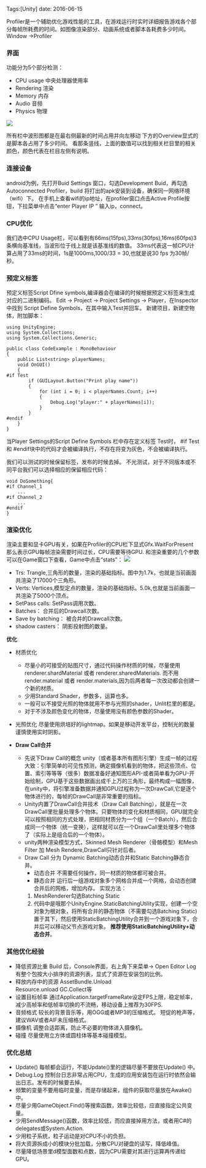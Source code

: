 Tags:[Unity]  date: 2016-06-15

Profiler是一个辅助优化游戏性能的工具，在游戏运行时实时详细报告游戏各个部分每帧所耗费的时间。如图像渲染部分、动画系统或者脚本各耗费多少时间。
Window ->Profiler

### 界面
功能分为5个部分检测：

* CPU usage 中央处理器使用率
* Rendering 渲染
* Memory    内存
* Audio     音频
* Physics   物理

![](http://7xs1eq.com1.z0.glb.clouddn.com/profiler.png)

<!-- more -->

所有栏中波形图都是在最右侧最新的时间占用并向左移动
下方的Overview显式的是脚本各占用了多少时间。
看那条竖线，上面的数值可以找到相关栏目里的相关颜色，颜色代表在栏目左侧有说明。

### 连接设备
android为例，先打开Buid Settings 窗口，勾选Development Buid，再勾选Autoconnected Profiler，build 将打出的apk安装到设备，确保同一网络环境（wifi）下。
在手机上查看wifi的ip地址，在profiler窗口点击Active Profile按钮，下拉菜单中点击“enter Player IP ” 输入ip，connect。

### CPU优化
我们选中CPU Usage栏，可以看到有66ms(15fps),33ms(30fps),16ms(60fps)3条横向基准线，当波形位于线上就是该基准线的数值。 33ms代表这一帧CPU计算占用了33ms的时间，1s是1000ms,1000/33 = 30,也就是说30 fps 为30帧/秒。

### 预定义标签
预定义标签Script Dfine symbols,编译器会在编译的时候根据预定义标签来生成对应的二进制编码。
Edit -> Project -> Project Settings -> Player，在Inspector中找到 Script Define Symbols，在其中输入Test并回车。
新建项目，新建空物体，附加脚本：

    using UnityEngine;
    using System.Collections;
    using System.Collections.Generic;
    
    public class CodeExample : MonoBehaviour
    {
        public List<string> playerNames;
        void OnGUI()
        {
    #if Test
            if (GUILayout.Button("Print play name"))
            {
                for (int i = 0; i < playerNames.Count; i++)
                {
                    Debug.Log("player:" + playerNames[i]);
                }
            }
    #endif        
        }
    }
当Player Settings的Script Define Symbols 栏中存在定义标签 Test时， #if Test 和 #endif块中的代码才会被编译执行，不存在将变为灰色，不会被编译执行。

我们可以测试的时候保留标签，发布的时候去掉。
不光测试，对于不同版本或不同平台我们可以选择相应的保留相应代码：

    void DoSomething{
    #if Channel_1
        ...
    #if Channel_2
        ...
    #endif 
    }


### 渲染优化
渲染主要和显卡GPU有关，如果在Profiler的CPU栏下显式Gfx.WaitForPresent 那么表示GPU每帧渲染需要时间过长，CPU需要等待GPU.
和渲染重要的几个参数可以在Game窗口下查看，Game中点击“stats”：
![](http://7xs1eq.com1.z0.glb.clouddn.com/stats.png)

* Trs: Trangle,三角形的数量，渲染的基础指标。图中为1.7k，也就是当前画面共渲染了17000个三角形。
* Verts: Vertices,模型定点的数量，渲染的基础指标。5.0k,也就是当前画面一共渲染了5000个顶点。
* SetPass calls: SetPass调用次数。
* Batches： 合并后的Drawcall次数。
* Save by batching： 被合并的Drawcall次数。
* shadow casters： 阴影投射图的数量。

**优化**

*   材质优化
    * 尽量小的可接受的贴图尺寸，通过代码操作材质的时候，尽量使用renderer.shardMaterial 或者 renderer.sharedMaterials. 而不用render.material 或者 render.materials,因为后两者每一次改动都会创建一个新的材质。
    * 少用Standard Shader，参数多，运算也多。
    * 一般可以不接受光照的物体就用不参与光照的shader，Unlit栏里的都是。
    * 对于不涉及颜色变化的物体，尽量使用没有颜色参数的Shader。

*   光照优化
    ​      尽量使用烘培好的lightmap。如果是移动开发平台，控制光的数量谨慎使用实时阴影。

*   **Draw Call合并**
    *   先说下Draw Call的概念
        unity（或者基本所有图形引擎）生成一帧的过程大致：引擎简单的可见性预测，确定摄像机看到的物体，把这些顶点、位置、索引等等等（很多）数据准备好通知图形API-或者简单看为GPU-开始绘制，GPU基于这些数据画出成千上万的三角形，最终构成一幅图像，在unity中，将引擎准备数据并通知GPU过程称为一次DrawCall,它是逐个物体进行的，每帧的DrawCall是非常重要的指标。
    *   Unity内置了DrawCall合并技术（Draw Call Batching），就是在一次DrawCall里批量处理多个物体。只要物体的变化和材质相同，GPU就完全可以按照相同的方式处理，把相同材质分为一个组（一个Batch），然后合成同一个物体（统一变换），这样就可以在一个DrawCall里处理多个物体了（实际上是组合后的一个物体）。
    *   unity两种渲染模型方式，Skinned Mesh Renderer（骨骼模型）和Mesh Filter 加 Mesh Rendere,DrawCall只针对后者。
    *   Draw Call 分为 Dynamic Batching动态合并和Static Batching静态合并。
        * 动态合并
          不需要任何操作，同一材质的物体都可被合并。
        * 静态合并
          运行后一组游戏对象多个网格合并成一个网格，会动态创建合并后的网格，增加内存。
          实现方法：
        1. MeshRenderer勾选Batching Static
        2. 代码中是哦那个UnityEngine.StaticBatchingUtility实现，创建一个空对象为根对象，将所有合并的静态物体（不需要勾选Batching Static)置于其下，然后使用StaticBatchingUtility合并到一个游戏对象下，合并后可以移动父节点游戏对象。
            **推荐使用StaticBatchingUtility+动态合并**。

### 其他优化经验
* 降低资源比重
  Build 后，Console界面，右上角下来菜单-> Open Editor Log 有整个包按大小排序的资源列表，显式了资源在安装包的比例。
* 释放内存中的资源
  AssetBundle.Unload  
  Resource.unload
  GC.Collect等
* 设置目标帧率 
  通过Application.targetFrameRate设定FPS上限，稳定帧率，减少高帧率和低帧率切换的不流畅，移动设备上推荐为30FPS.
* 音频格式
  较长的背景音乐等，用OGG或者MP3的压缩格式。
  短促的枪声等，建议WAV或者AIF未压缩格式。
* 摄像机 调整合适距离，防止不必要的物体进入摄像机。
* 碰撞 尽量使用立方体或圆柱体等基本碰撞模型。

### 优化总结
* Update() 每帧都会运行，不能Update()里的逻辑尽量不要放在Update() 中。
* Debug.Log 控制台日志非常占用CPU，生成的应用安装包在运行时依然会输出日志。发布的时候要去掉。
* 频繁的变量不要用临时变量，而是存储起来，组件的获取尽量放在Awake()中。
* 尽量少用GameObject.Find()等搜索函数，效率比较低，应直接指定公共变量。
* 少用SendMessage()函数，效率比较低，而应直接掉用方法，或者用C#的delegates或System.Action.
* 少用粒子系统，粒子运动是对CPU不小的负担。
* 将大资源拆成小的模块分批加载，分散CPU对硬盘的读写，降低峰值。
* 尽量降低场景里d模型面数和点数，因为CPU需要对其进行运算再传递给GPU。

